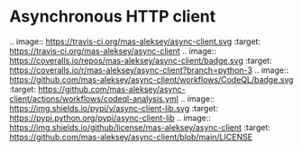 Asynchronous HTTP client
=======

.. image:: https://travis-ci.org/mas-aleksey/async-client.svg
    :target: https://travis-ci.org/mas-aleksey/async-client
.. image:: https://coveralls.io/repos/mas-aleksey/async-client/badge.svg
    :target: https://coveralls.io/r/mas-aleksey/async-client?branch=python-3
.. image:: https://github.com/mas-aleksey/async-client/workflows/CodeQL/badge.svg
    :target: https://github.com/mas-aleksey/async-client/actions/workflows/codeql-analysis.yml
.. image:: https://img.shields.io/pypi/v/async-client-lib.svg
    :target: https://pypi.python.org/pypi/async-client-lib
.. image:: https://img.shields.io/github/license/mas-aleksey/async-client
    :target: https://github.com/mas-aleksey/async-client/blob/main/LICENSE